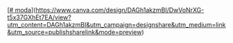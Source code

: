[[# moda](https://www.canva.com/design/DAGh1akzmBI/DwVoNrXG-t5x37GXhEt7EA/view?utm_content=DAGh1akzmBI&utm_campaign=designshare&utm_medium=link&utm_source=publishsharelink&mode=preview)](https://www.canva.com/design/DAGh1akzmBI/DwVoNrXG-t5x37GXhEt7EA/view?utm_content=DAGh1akzmBI&utm_campaign=designshare&utm_medium=link&utm_source=publishsharelink&mode=preview)
